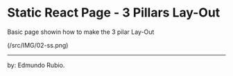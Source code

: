 # Static React Page - 3 Pillars Lay-Out

Basic page showin how to make the 3 pilar Lay-Out

(/src/IMG/02-ss.png)




<hr/>
by: Edmundo Rubio. 


